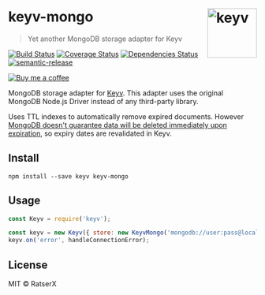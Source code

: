 # keyv-mongo [<img width="100" align="right" src="https://rawgit.com/lukechilds/keyv/master/media/logo.svg" alt="keyv">](https://github.com/lukechilds/keyv)

> Yet another MongoDB storage adapter for Keyv

[![Build Status](https://travis-ci.com/RatserX/keyv-mongo.svg?token=Az56pmx34zmn4Ap6pZAz&branch=master)](https://travis-ci.com/RatserX/keyv-mongo)
[![Coverage Status](https://coveralls.io/repos/github/RatserX/keyv-mongo/badge.svg?branch=master)](https://coveralls.io/github/RatserX/keyv-mongo?branch=master)
[![Dependencies Status](https://david-dm.org/RatserX/keyv-mongo.svg?branch=master)](https://david-dm.org/RatserX/keyv-mongo)
[![semantic-release](https://img.shields.io/badge/%20%20%F0%9F%93%A6%F0%9F%9A%80-semantic--release-e10079.svg)](https://github.com/semantic-release/semantic-release)

[![Buy me a coffee](https://www.buymeacoffee.com/assets/img/guidelines/download-assets-sm-2.svg)](https://www.buymeacoffee.com/Ratser)

MongoDB storage adapter for [Keyv](https://github.com/lukechilds/keyv). This adapter uses the original MongoDB Node.js Driver instead of any third-party library.

Uses TTL indexes to automatically remove expired documents. However [MongoDB doesn't guarantee data will be deleted immediately upon expiration](https://docs.mongodb.com/manual/core/index-ttl/#timing-of-the-delete-operation), so expiry dates are revalidated in Keyv.

## Install

```shell
npm install --save keyv keyv-mongo
```

## Usage

```js
const Keyv = require('keyv');

const keyv = new Keyv({ store: new KeyvMongo('mongodb://user:pass@localhost:27017/dbname') });
keyv.on('error', handleConnectionError);
```

## License

MIT © RatserX

